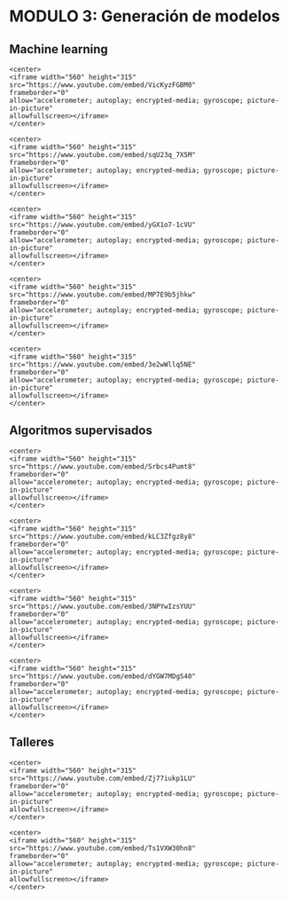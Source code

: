 # MODULO 3: Generación de modelos

<style>
.right{
    float:right;
}
</style>

## Machine learning

```{dropdown} **3.01 - Flujo de trabajo de Machine Learning**  <span class="right"><font color="red">Video 10mins</font></span> <br/>Explicamos el flujo de trabajo general que se realiza al desarrollar modelos de Machine Learning.
<center>
<iframe width="560" height="315"
src="https://www.youtube.com/embed/VicKyzFGBM0" 
frameborder="0" 
allow="accelerometer; autoplay; encrypted-media; gyroscope; picture-in-picture" 
allowfullscreen></iframe>
</center>
```


```{dropdown} **3.02 - Calibración de un modelo 1D**  <span class="right"><font color="red">Video 20mins</font></span> <br/>Describimos el proceso de calibración manual y analítica de un modelo muy sencillo.
<center>
<iframe width="560" height="315"
src="https://www.youtube.com/embed/sqU23q_7X5M" 
frameborder="0" 
allow="accelerometer; autoplay; encrypted-media; gyroscope; picture-in-picture" 
allowfullscreen></iframe>
</center>
```


```{dropdown} **3.03 - Calibración con datos y fronteras de clasificación** <span class="right"><font color="red">Video 25mins</font></span> <br/>Realizamos el proceso de calibración con datos, introducimos el concepto de frontera bayesiana y aumentamos la complejidad del ejemplo, generando fronteras de clasificación en 2D.
<center>
<iframe width="560" height="315"
src="https://www.youtube.com/embed/yGX1o7-1cVU" 
frameborder="0" 
allow="accelerometer; autoplay; encrypted-media; gyroscope; picture-in-picture" 
allowfullscreen></iframe>
</center>
```

```{dropdown} **3.04 - Complejidad de los datos vs complejidad de los modelos** <span class="right"><font color="red">Video 22mins</font></span> <br/>Vemos cómo usamos los _hiperparámetros_ de distintos algoritmos para regular complejidad de las fronteras generadas por los modelos y cómo podemos desarrollar algunas pistas sobre su relación con la complejidad de los datos.
<center>
<iframe width="560" height="315"
src="https://www.youtube.com/embed/MP7E9b5jhkw" 
frameborder="0" 
allow="accelerometer; autoplay; encrypted-media; gyroscope; picture-in-picture" 
allowfullscreen></iframe>
</center>
```

```{dropdown} **3.05 - Métricas de desempeño** <span class="right"><font color="red">Video 24mins</font></span> <br/> Mostramos algunas métricas para medir el desempeño de los modelos y explicamos la relación con las métricas de negocio.
<center>
<iframe width="560" height="315"
src="https://www.youtube.com/embed/3e2wWllq5NE" 
frameborder="0" 
allow="accelerometer; autoplay; encrypted-media; gyroscope; picture-in-picture" 
allowfullscreen></iframe>
</center>
```

## Algoritmos supervisados

```{dropdown} **3.06 - Algoritmos supervisados. Clasificación lineal** <span class="right"><font color="red">Video 22mins</font></span> <br/>Explicamos cómo usar la regresión logística en Python.
<center>
<iframe width="560" height="315"
src="https://www.youtube.com/embed/Srbcs4Pumt8" 
frameborder="0" 
allow="accelerometer; autoplay; encrypted-media; gyroscope; picture-in-picture" 
allowfullscreen></iframe>
</center>
```


```{dropdown} **3.07 - Algoritmos supervisados. Árboles y bosques de decisión** <span class="right"><font color="red">Video 17mins</font></span> <br/>Mostramos la intuición detrás de los árboles de decisión y los random forests, y cómo usarlos.
<center>
<iframe width="560" height="315"
src="https://www.youtube.com/embed/kLC3Zfgz8y8" 
frameborder="0" 
allow="accelerometer; autoplay; encrypted-media; gyroscope; picture-in-picture" 
allowfullscreen></iframe>
</center>
```


```{dropdown} **3.08 - Algoritmos supervisados. Naive Bayes** <span class="right"><font color="red">Video 10mins</font></span> <br/>Mostramos la intuición detrás de los clasificadores gausianos, y cómo usarlos.
<center>
<iframe width="560" height="315"
src="https://www.youtube.com/embed/3NPYwIzsYUU" 
frameborder="0" 
allow="accelerometer; autoplay; encrypted-media; gyroscope; picture-in-picture" 
allowfullscreen></iframe>
</center>
```

```{dropdown} **3.09 - Algoritmos supervisados. Support Vector Machines**  <span class="right"><font color="red">Video 12mins</font></span> <br/>Explicamos la idea de transformación de características y la intuición y utilización de las máquinas de soporte vectorial para clasificación.
<center>
<iframe width="560" height="315"
src="https://www.youtube.com/embed/dYGW7MDgS40" 
frameborder="0" 
allow="accelerometer; autoplay; encrypted-media; gyroscope; picture-in-picture" 
allowfullscreen></iframe>
</center>
```

## Talleres


```{dropdown} **LAB 03.01 - MODEL GENERATION** <span class="right"><font color="red">Video 16mins</font></span> <br/>Desarrollamos un algoritmo muy sencillo para calibrar un modelo lineal.
<center>
<iframe width="560" height="315"
src="https://www.youtube.com/embed/Zj77iukp1LU" 
frameborder="0" 
allow="accelerometer; autoplay; encrypted-media; gyroscope; picture-in-picture" 
allowfullscreen></iframe>
</center>
```



```{dropdown} **LAB 03.02 - TIME SERIES MODEL** <span class="right"><font color="red">Video 16mins</font></span> <br/>Creamos un dataset desde una serie temporal, aplicamos un modelo de regresión lineal y medimos su desempeño.
<center>
<iframe width="560" height="315"
src="https://www.youtube.com/embed/Ts1VXW30hn8" 
frameborder="0" 
allow="accelerometer; autoplay; encrypted-media; gyroscope; picture-in-picture" 
allowfullscreen></iframe>
</center>
```

